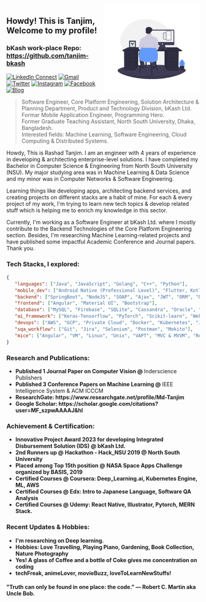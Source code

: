 <img align="right" alt="GIF" src="https://github.com/RashadTanjim/RashadTanjim/blob/master/animation.gif?raw=true" width="250" height="230" />

## Howdy! This is Tanjim, Welcome to my profile!
### bKash work-place Repo: https://github.com/tanjim-bkash

[![LinkedIn Connect](https://img.shields.io/badge/%20-Connect-black?color=222244&labelColor=000000&logo=linkedin&logoColor=f5f7fe)](https://www.linkedin.com/in/rashad-tanjim/)
[![Gmail](https://img.shields.io/badge/%20-Send%20Mail-black?color=222244&labelColor=000000&logo=gmail&logoColor=f5f7fe)](mailto:arnob.tanjim@gmail.com?subject=From%20GitHub&cc=rashad.tanjim@northsouth.edu&body=Howdy!,%20Contacting%20from%20GitHub)
[![Twitter](https://img.shields.io/badge/%20-twitter-black?color=222244&labelColor=000000&logo=twitter&logoColor=ffffff)](https://twitter.com/rashadtanjim)
[![Instagram](https://img.shields.io/badge/%20-Instagram-black?color=222244&labelColor=000000&logo=instagram&logoColor=ffffff)](https://www.instagram.com/arnobtanjim/)
[![Facebook](https://img.shields.io/badge/%20-Facebook-black?color=222244&labelColor=000000&logo=facebook&logoColor=ffffff)](https://www.facebook.com/arnobtanjim)
[![Blog](https://img.shields.io/badge/%20-Blog-black?color=222244&labelColor=000000&logo=blogger&logoColor=ffffff)](https://www.towardsharing.com)

> Software Engineer, Core Platform Engineering, Solution Architecture & Planning Department, Product and Technology Division, bKash Ltd. <br />
> Formar Mobile Application Engineer, Programming Hero. <br />
> Former Graduate Teaching Assistant, North South University, Dhaka, Bangladesh. <br />
> Interested fields: Machine Learning, Software Engineering, Cloud Computing & Distributed Systems.

Howdy, This is Rashad Tanjim. I am an engineer with 4 years of experience in developing & architecting enterprise-level solutions. I have completed my Bachelor in Computer Science & Engineering from North South University (NSU). My major studying area was in Machine Learning & Data Science and my minor was in Computer Networks & Software Engineering.

Learning things like developing apps, architecting backend services, and creating projects on different stacks are a habit of mine. For each & every project of my work, I'm trying to learn new tech topics & develop related stuff which is helping me to enrich my knowledge in this sector. 

Currently, I'm working as a Software Engineer at bKash Ltd. where I mostly contribute to the Backend Technologies of the Core Platform Engineering section. Besides, I'm researching Machine Learning-related projects and have published some impactful Academic Conference and Journal papers. Thank you.


### Tech Stacks, I explored:

```json
{
   "languages": ["Java", "JavaScript", "Golang", "C++", "Python"],
   "mobile_dev": ["Android Native (Professional Level)", "Flutter, Kotlin Multiplatform"],
   "backend": ["SpringBoot", "NodeJS", "SOAP", "Ajax", "JWT", "ORM", "Distributed Systems"],
   "frontend": ["Angular", "Material UI", "Bootstrap"],
   "database": ["MySQL", "Firebase", "SQLite", "Cassandra", "Oracle", "Elasticsearch"],
   "ai_framework": ["Keras-Tensorflow", "PyTorch", "Scikit-learn", "Weka"],
   "devops": ["AWS", "GCP", "Private Cloud", "Docker", "Kubernetes", "Jenkins", "Ansible", "F5", "Helm", "Terraform"],
   "sqa_workflow": ["Git", "Jira", "Selenium", "Postman", "Mokito"],
   "mice": ["Angular", "VM", "Linux", "Unix", "VAPT", "MVC & MVVM", "Redis", "RabbitMQ", "Kafka", "Shell Scripting", "Nginx"]
}
```

### Research and Publications:
<ul><li>
     <b>Published 1 Journal Paper on Computer Vision @ </b> Inderscience Publishers
   </li>  
   <li>
     <b>Published 3 Conference Papers on Machine Learning @ </b> IEEE Intelligence System & ACM ICCCM
   </li>
   <li>
     <b> ResearchGate: https://www.researchgate.net/profile/Md-Tanjim
   </li>  
    <li>
     <b> Google Scholar: https://scholar.google.com/citations?user=MF_szpwAAAAJ&hl
   </li>
   </ul>
   
### Achievement & Certification:
<ul>
  <li>
     <b>Innovative Project Award 2023 </b> for developing <b>Integrated Disbursement Solution (IDS)</b> @ bKash Ltd.
   </li>
   <li>
     <b>2nd Runners up @ </b> Hackathon - Hack_NSU 2019 @ North South University
   </li>
  <li>
     <b>Placed among Top 15th position @ </b> NASA Space Apps Challenge organized by BASIS, 2019
   </li> 
   <li>
     <b>Certified Courses @ Coursera: </b> Deep_Learning.ai, Kubernetes Engine, ML, AWS
   </li>
   <li>
     <b>Certified Courses @ Edx: </b> Intro to Japanese Language, Software QA Analysis   
   </li>
   <li>
     <b>Certified Courses @ Udemy:</b> React Native, Illustrator, Pytorch, MERN Stack.
   </li>
</ul>

### Recent Updates & Hobbies:
- I'm researching on Deep learning.
- Hobbies: Love Travelling, Playing Piano, Gardening, Book Collection, Nature Photography
- Yes! A glass of Coffee and a bottle of Coke gives me concentration on coding
- techFreak, animeLover, movieBuzz, loveToLearnNewStuffs!


#### "Truth can only be found in one place: the code." ― Robert C. Martin aka Uncle Bob.
